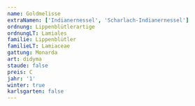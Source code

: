 ```yaml
---
name: Goldmelisse
extraNamen: ['Indianernessel', 'Scharlach-Indianernessel']
ordnung: Lippenblütlerartige
ordnungLT: Lamiales
familie: Lippenblütler
familieLT: Lamiaceae
gattung: Monarda
art: didyma
staude: false
preis: C
jahr: '1'
winter: true
karlsgarten: false
---
```

